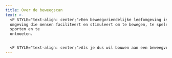 ```yaml
---
title: Over de beweegscan
text: >-
  <P STYLE="text-align: center;">Een beweegvriendelijke leefomgeving is een
  omgeving die mensen faciliteert en stimuleert om te bewegen, te spelen, te
  sporten en te
  ontmoeten.                                                                                      


  <P STYLE="text-align: center;">Als je dus wil bouwen aan een beweegvriendelijke leefomgeving, dan kan je werk maken van de volgende ambities.
---
```

